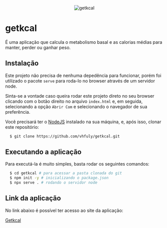 <div align ="center">

  <img src="https://github.com/vhfuly/getkcal/master/.github/logo.svg" alt="getkcal" />

</div>

# getkcal

É uma aplicação que calcula o metabolismo basal e as calorias médias para manter, perder ou ganhar peso.

## Instalação

Este projeto não precisa de nenhuma depedência para funcionar, porém foi utilizado o pacote `serve` para roda-lo no browser através de um servidor node.

Sinta-se a vontade caso queira rodar este projeto direto no seu browser clicando com o botão direito no arquivo `index.html` e, em seguida, selecionando a opção `Abrir Com` e selecionando o navegador de sua preferência.

Você precisará ter o [NodeJS](https://nodejs.org) instalado na sua máquina, e, após isso, clonar este repositório:
```sh
  $ git clone https://github.com/vhfuly/getkcal.git
```

## Executando a aplicação

Para executá-la é muito simples, basta rodar os seguintes comandos:
```sh
  $ cd getkcal # para acessar a pasta clonada do git
  $ npm init -y # inicializando o package.json
  $ npx serve . # rodando o servidor node
```

## Link da aplicação 

No link abaixo é possível ter acesso ao site da aplicação:

[Getkcal](https://getkcaloria.netlify.app/) 
